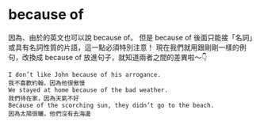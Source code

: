# because of
因為、由於的英文也可以說 because of。
但是 because of  後面只能接「名詞」或具有名詞性質的片語，這一點必須特別注意！
現在我們就用跟剛剛一樣的例句，改換成 because of 放進句子，就知道兩者之間的差異啦～👇

```
I don’t like John because of his arrogance.
我不喜歡約翰，因為他很傲慢
We stayed at home because of the bad weather.
我們待在家，因為天氣不好
Because of the scorching sun, they didn’t go to the beach.
因為太陽很曬，他們沒有去海邊
```